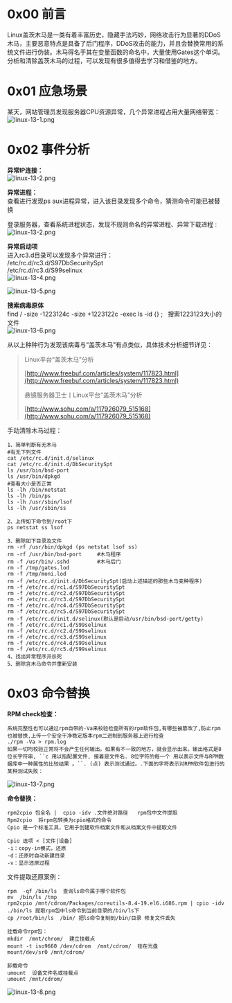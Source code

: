 
# 0x00 前言
Linux盖茨木马是一类有着丰富历史，隐藏手法巧妙，网络攻击行为显著的DDoS木马，主要恶意特点是具备了后门程序，DDoS攻击的能力，并且会替换常用的系统文件进行伪装。木马得名于其在变量函数的命名中，大量使用Gates这个单词。分析和清除盖茨木马的过程，可以发现有很多值得去学习和借鉴的地方。


# 0x01 应急场景
某天，网站管理员发现服务器CPU资源异常，几个异常进程占用大量网络带宽：<br />![linux-13-1.png](_img\05-应急响应/1656921352740-f46cf122-f5db-4afd-91d4-8cf34c7bcd5a.png)


# 0x02 事件分析
**异常IP连接：**<br />![linux-13-2.png](_img\05-应急响应/1656921597697-d8250fa2-5cd3-4527-9e4c-43788f9daba8.png)

**异常进程：**<br />查看进行发现ps aux进程异常，进入该目录发现多个命令，猜测命令可能已被替换

登录服务器，查看系统进程状态，发现不规则命名的异常进程、异常下载进程 :<br />![linux-13-2.png](_img\05-应急响应/1656921608759-16139703-25ed-4a92-af93-1338ec4794b0.png)

**异常启动项**<br />进入rc3.d目录可以发现多个异常进行：<br />/etc/rc.d/rc3.d/S97DbSecuritySpt<br />/etc/rc.d/rc3.d/S99selinux<br />![linux-13-4.png](_img\05-应急响应/1656921617070-baa1e3ae-edff-4b60-a47c-ab04344a8644.png)

![linux-13-5.png](_img\05-应急响应/1656921621773-ab592de5-e8ed-411c-88f0-bbda95401281.png)

**搜索病毒原体**<br />find / -size -1223124c -size +1223122c -exec ls -id {} ;   搜索1223123大小的文件<br />![linux-13-6.png](_img\05-应急响应/1656921629942-fc295305-6e3c-49df-bd91-799f9948cab2.png)

从以上种种行为发现该病毒与“盖茨木马”有点类似，具体技术分析细节详见：
> Linux平台“盖茨木马”分析
>  
> [http://www.freebuf.com/articles/system/117823.html](http://www.freebuf.com/articles/system/117823.html)
>  
> 悬镜服务器卫士丨Linux平台“盖茨木马”分析
>  
> [http://www.sohu.com/a/117926079_515168](http://www.sohu.com/a/117926079_515168)


手动清除木马过程：
```
1、简单判断有无木马
#有无下列文件
cat /etc/rc.d/init.d/selinux
cat /etc/rc.d/init.d/DbSecuritySpt
ls /usr/bin/bsd-port
ls /usr/bin/dpkgd
#查看大小是否正常
ls -lh /bin/netstat
ls -lh /bin/ps
ls -lh /usr/sbin/lsof
ls -lh /usr/sbin/ss

2、上传如下命令到/root下
ps netstat ss lsof

3、删除如下目录及文件
rm -rf /usr/bin/dpkgd (ps netstat lsof ss)
rm -rf /usr/bin/bsd-port     #木马程序
rm -f /usr/bin/.sshd         #木马后门
rm -f /tmp/gates.lod
rm -f /tmp/moni.lod
rm -f /etc/rc.d/init.d/DbSecuritySpt(启动上述描述的那些木马变种程序)
rm -f /etc/rc.d/rc1.d/S97DbSecuritySpt
rm -f /etc/rc.d/rc2.d/S97DbSecuritySpt
rm -f /etc/rc.d/rc3.d/S97DbSecuritySpt
rm -f /etc/rc.d/rc4.d/S97DbSecuritySpt
rm -f /etc/rc.d/rc5.d/S97DbSecuritySpt
rm -f /etc/rc.d/init.d/selinux(默认是启动/usr/bin/bsd-port/getty)
rm -f /etc/rc.d/rc1.d/S99selinux
rm -f /etc/rc.d/rc2.d/S99selinux
rm -f /etc/rc.d/rc3.d/S99selinux
rm -f /etc/rc.d/rc4.d/S99selinux
rm -f /etc/rc.d/rc5.d/S99selinux	
4、找出异常程序并杀死
5、删除含木马命令并重新安装
```


# 0x03 命令替换
**RPM check检查：**
```
系统完整性也可以通过rpm自带的-Va来校验检查所有的rpm软件包,有哪些被篡改了,防止rpm也被替换,上传一个安全干净稳定版本rpm二进制到服务器上进行检查
./rpm -Va > rpm.log
如果一切均校验正常将不会产生任何输出。如果有不一致的地方，就会显示出来。输出格式是8位长字符串, ``c 用以指配置文件, 接着是文件名. 8位字符的每一个 用以表示文件与RPM数据库中一种属性的比较结果 。``. (点) 表示测试通过。.下面的字符表示对RPM软件包进行的某种测试失败：
```
![linux-13-7.png](_img\05-应急响应/1656921646208-b0d13085-3f5c-489d-8bb7-0a0802496507.png)

**命令替换：**
```
rpm2cpio 包全名 |  cpio -idv .文件绝对路径   rpm包中文件提取
Rpm2cpio  将rpm包转换为cpio格式的命令 
Cpio 是一个标准工具，它用于创建软件档案文件和从档案文件中提取文件

Cpio 选项 < [文件|设备]
-i：copy-in模式，还原
-d：还原时自动新建目录
-v：显示还原过程
```

文件提取还原案例：
```
rpm  -qf /bin/ls  查询ls命令属于哪个软件包
mv  /bin/ls /tmp  
rpm2cpio /mnt/cdrom/Packages/coreutils-8.4-19.el6.i686.rpm | cpio -idv ./bin/ls 提取rpm包中ls命令到当前目录的/bin/ls下
cp /root/bin/ls  /bin/ 把ls命令复制到/bin/目录 修复文件丢失

挂载命令rpm包：
mkdir  /mnt/chrom/  建立挂载点
mount -t iso9660 /dev/cdrom  /mnt/cdrom/  挂在光盘
mount/dev/sr0 /mnt/cdrom/

卸载命令
umount  设备文件名或挂载点
umount /mnt/cdrom/
```
![linux-13-8.png](_img\05-应急响应/1656921664364-6f1bb57e-b544-49d6-97b3-7e5d718df7eb.png)
